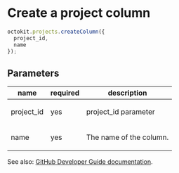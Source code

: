 # Create a project column

```js
octokit.projects.createColumn({
  project_id,
  name
});
```

## Parameters

<table>
  <thead>
    <tr>
      <th>name</th>
      <th>required</th>
      <th>description</th>
    </tr>
  </thead>
  <tbody>
    <tr><td>project_id</td><td>yes</td><td>

project_id parameter

</td></tr>
<tr><td>name</td><td>yes</td><td>

The name of the column.

</td></tr>
  </tbody>
</table>

See also: [GitHub Developer Guide documentation](endpoint.documentationUrl).
